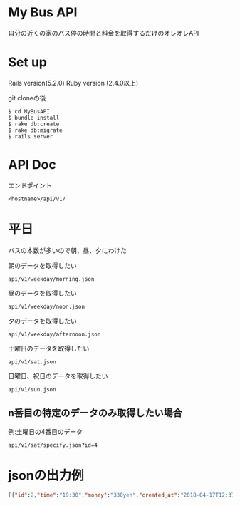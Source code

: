 # My Bus API
自分の近くの家のバス停の時間と料金を取得するだけのオレオレAPI
# Set up 
Rails version(5.2.0)
Ruby version (2.4.0以上)

git cloneの後
```
$ cd MyBusAPI
$ bundle install
$ rake db:create
$ rake db:migrate
$ rails server
```
# API Doc
エンドポイント
```
<hostname>/api/v1/
```
# 平日
バスの本数が多いので朝、昼、夕にわけた

朝のデータを取得したい
```
api/v1/weekday/morning.json
```
昼のデータを取得したい
```
api/v1/weekday/noon.json
```
夕のデータを取得したい
```
api/v1/weekday/afternoon.json
```
土曜日のデータを取得したい
```
api/v1/sat.json
```
日曜日、祝日のデータを取得したい
```
api/v1/sun.json
```
## n番目の特定のデータのみ取得したい場合
例:土曜日の4番目のデータ
```
api/v1/sat/specify.json?id=4
```
# jsonの出力例
```json
[{"id":2,"time":"19:30","money":"330yen","created_at":"2018-04-17T12:37:44.052Z","updated_at":"2018-04-17T12:37:44.052Z"}]
```
